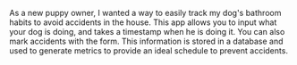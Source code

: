 As a new puppy owner, I wanted a way to easily track my dog's bathroom habits to avoid accidents in the house. This app allows you to input what your dog is doing, and takes a timestamp when he is doing it. You can also mark accidents with the form. This information is stored in a database and used to generate metrics to provide an ideal schedule to prevent accidents.
